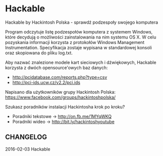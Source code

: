 # Hackable
Hackable by Hackintosh Polska - sprawdź podzespoły swojego komputera

Program odczytuje listę podzespołów komputera z systemem Windows, które decydują o możliwości zainstalowania na nim systemu OS X. W celu pozyskania informacji korzysta z protokołów Windows Management Instrumentation. Specyfikacja zostaje wypisana w standardowej konsoli oraz skopiowana do pliku log.txt.

Aby nazwać znalezione modele kart sieciowych i dźwiękowych, Hackable korzysta z dwóch opensource'owych baz danych: 
- http://pcidatabase.com/reports.php?type=csv
- http://pci-ids.ucw.cz/v2.2/pci.ids

Napisano dla użytkowników grupy Hackintosh Polska:
https://www.facebook.com/groups/hackintoshpolska/

Szukasz poradników instalacji Hackintosha krok po kroku?
- Poradniki tekstowe -> http://on.fb.me/1MYqWKQ
- Poradniki wideo -> http://bit.ly/hackintoshyoutube


CHANGELOG
-----------------------
2016-02-03  Hackable
